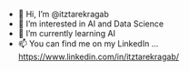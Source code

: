 - 👋 Hi, I’m @itztarekragab
- 👀 I’m interested in AI and Data Science
- 🌱 I’m currently learning AI
- 📫 You can find me on my LinkedIn ... https://www.linkedin.com/in/itztarekragab/


<!---
itztarekragab/itztarekragab is a ✨ special ✨ repository because its `README.md` (this file) appears on your GitHub profile.
You can click the Preview link to take a look at your changes.
--->
